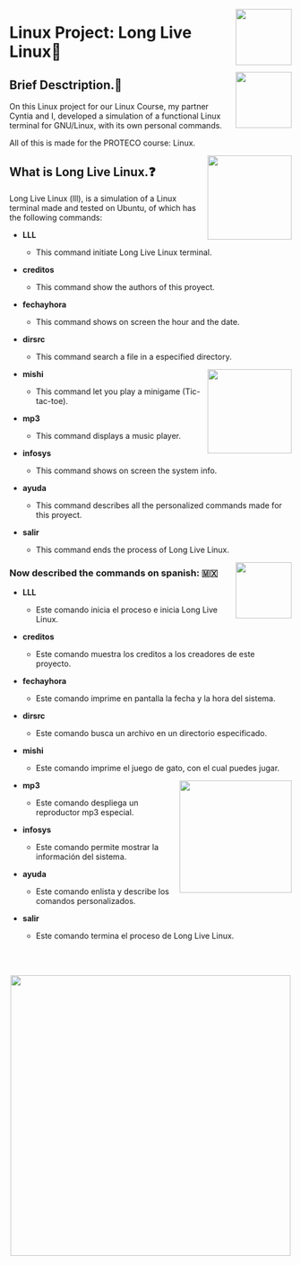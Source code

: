 <p>
  <img src="https://user-images.githubusercontent.com/32719951/188745079-221f27e7-eca1-4e2d-b75f-0dad0e577851.png"  align = "right" width="100" >
</p>

# Linux Project: Long Live Linux🐧

<p>
  <img src="https://media0.giphy.com/media/j4ABaI9BWdpYNI9ric/giphy.gif?cid=ecf05e47pr9vshxfw1ius04al14xdxsi2g3oltoqfyoppx91&rid=giphy.gif&ct=s"  align = "right" width="100" >
</p>

## Brief Desctription.📜

On this Linux project for our Linux Course, my partner Cyntia and I, developed a simulation of a functional Linux terminal for GNU/Linux, with its own personal commands.

All of this is made for the PROTECO course: Linux.


<p>
  <img src="https://upload.wikimedia.org/wikipedia/commons/d/dd/Linux_logo.jpg" align = "right" width="150"/>
</p>

## What is Long Live Linux.❓️

Long Live Linux (lll), is a simulation of a Linux terminal made and tested on Ubuntu, of which has the following commands:

- **LLL**
  - This command initiate Long Live Linux terminal.

- **creditos**
  - This command show the authors of this proyect.

- **fechayhora**
  - This command shows on screen the hour and the date.

- **dirsrc**
  - This command search a file in a especified directory.

<p>
<img src="https://media2.giphy.com/media/l1J9RN2h96SR0A492/giphy.gif?cid=ecf05e47pr9vshxfw1ius04al14xdxsi2g3oltoqfyoppx91&rid=giphy.gif&ct=s" align = "right" width="150"/>
</p>

- **mishi**
  - This command let you play a minigame (Tic-tac-toe).

- **mp3**
  - This command displays a music player.

- **infosys**
  - This command shows on screen the system info.

- **ayuda**
  - This command describes all the personalized commands made for this proyect.

- **salir**
  - This command ends the process of Long Live Linux.

<p >
  <img src="https://media1.giphy.com/media/MCRQ0Nkn4KfeQDdM7N/giphy.gif?cid=ecf05e47k3fwqzbgjsxf0s13ooqkk3ozxqp3bkr4aul9mepy&rid=giphy.gif&ct=s"  align = "right" width="100"/>
</p>



### Now described the commands on spanish: 🇲🇽

- **LLL**
  - Este comando inicia el proceso e inicia Long Live Linux.

- **creditos**
  - Este comando muestra los creditos a los creadores de este proyecto.

- **fechayhora**
  - Este comando imprime en pantalla la fecha y la hora del sistema.

- **dirsrc**
  - Este comando busca un archivo en un directorio especificado.

- **mishi**
  - Este comando imprime el juego de gato, con el cual puedes jugar.

<p >
  <img src="https://media0.giphy.com/media/jxETRYAi2KReel7pqy/giphy.gif?cid=ecf05e47ehnfwtem5z3qxerbo88amrnobiden6hnutvfgmbj&rid=giphy.gif&ct=g"  align = "right" width="200"/>
</p>

- **mp3**
  - Este comando despliega un reproductor mp3 especial.

- **infosys**
  - Este comando permite mostrar la información del sistema.

- **ayuda**
  - Este comando enlista y describe los comandos personalizados.

- **salir**
  - Este comando termina el proceso de Long Live Linux.


<br>

</br>

<p align = "center">
  <img src="https://media3.giphy.com/media/4N5ddOOJJ7gtKTgNac/giphy.gif?cid=ecf05e470ks7zxethgzg6toqq9hj4yow8w17vlqvk2fns1nj&rid=giphy.gif&ct=g"  width="500"/>
</p>

